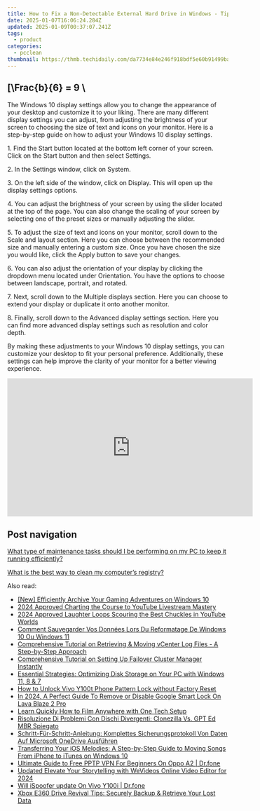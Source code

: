 ```yaml
---
title: How to Fix a Non-Detectable External Hard Drive in Windows - Tips and Solutions From YL Software
date: 2025-01-07T16:06:24.284Z
updated: 2025-01-09T00:37:07.241Z
tags:
  - product
categories:
  - pcclean
thumbnail: https://thmb.techidaily.com/da7734e84e246f918bdf5e60b91499ba1ad1512932f71cc8b0057c6b83a1e49f.jpg
---
```


## \[\Frac{b}{6} = 9 \

The Windows 10 display settings allow you to change the appearance of your desktop and customize it to your liking. There are many different display settings you can adjust, from adjusting the brightness of your screen to choosing the size of text and icons on your monitor. Here is a step-by-step guide on how to adjust your Windows 10 display settings. 

1\. Find the Start button located at the bottom left corner of your screen. Click on the Start button and then select Settings.

2\. In the Settings window, click on System.

3\. On the left side of the window, click on Display. This will open up the display settings options. 

4\. You can adjust the brightness of your screen by using the slider located at the top of the page. You can also change the scaling of your screen by selecting one of the preset sizes or manually adjusting the slider.

5\. To adjust the size of text and icons on your monitor, scroll down to the Scale and layout section. Here you can choose between the recommended size and manually entering a custom size. Once you have chosen the size you would like, click the Apply button to save your changes.

6\. You can also adjust the orientation of your display by clicking the dropdown menu located under Orientation. You have the options to choose between landscape, portrait, and rotated.

7\. Next, scroll down to the Multiple displays section. Here you can choose to extend your display or duplicate it onto another monitor.

8\. Finally, scroll down to the Advanced display settings section. Here you can find more advanced display settings such as resolution and color depth. 

By making these adjustments to your Windows 10 display settings, you can customize your desktop to fit your personal preference. Additionally, these settings can help improve the clarity of your monitor for a better viewing experience.

<!-- affiliate ads begin -->
<iframe width="560" height="315" src="https://www.youtube.com/embed/XoC2TGp1PLY?si=iH9xs76NhWn4pP-E" title="YouTube video player" frameborder="0" allow="accelerometer; autoplay; clipboard-write; encrypted-media; gyroscope; picture-in-picture; web-share" referrerpolicy="strict-origin-when-cross-origin" allowfullscreen></iframe>
<!-- affiliate ads end -->

## Post navigation

[What type of maintenance tasks should I be performing on my PC to keep it running efficiently?](https://tools.techidaily.com/pcclean/products/)

[What is the best way to clean my computer’s registry?](https://tools.techidaily.com/pcclean/products/)

<ins class="adsbygoogle"
     style="display:block"
     data-ad-format="autorelaxed"
     data-ad-client="ca-pub-7571918770474297"
     data-ad-slot="1223367746"></ins>

<ins class="adsbygoogle"
     style="display:block"
     data-ad-client="ca-pub-7571918770474297"
     data-ad-slot="8358498916"
     data-ad-format="auto"
     data-full-width-responsive="true"></ins>

<span class="atpl-alsoreadstyle">Also read:</span>
<div><ul>
<li><a href="https://video-screen-grab.techidaily.com/new-efficiently-archive-your-gaming-adventures-on-windows-10/"><u>[New] Efficiently Archive Your Gaming Adventures on Windows 10</u></a></li>
<li><a href="https://youtube-web.techidaily.com/approved-charting-the-course-to-youtube-livestream-mastery/"><u>2024 Approved Charting the Course to YouTube Livestream Mastery</u></a></li>
<li><a href="https://youtube-webster.techidaily.com/approved-laughter-loops-scouring-the-best-chuckles-in-youtube-worlds/"><u>2024 Approved Laughter Loops Scouring the Best Chuckles in YouTube Worlds</u></a></li>
<li><a href="https://win-updates.techidaily.com/comment-sauvegarder-vos-donnees-lors-du-reformatage-de-windows-10-ou-windows-11/"><u>Comment Sauvegarder Vos Données Lors Du Reformatage De Windows 10 Ou Windows 11</u></a></li>
<li><a href="https://win-updates.techidaily.com/comprehensive-tutorial-on-retrieving-and-moving-vcenter-log-files-a-step-by-step-approach/"><u>Comprehensive Tutorial on Retrieving & Moving vCenter Log Files - A Step-by-Step Approach</u></a></li>
<li><a href="https://win-updates.techidaily.com/comprehensive-tutorial-on-setting-up-failover-cluster-manager-instantly/"><u>Comprehensive Tutorial on Setting Up Failover Cluster Manager Instantly</u></a></li>
<li><a href="https://win-updates.techidaily.com/essential-strategies-optimizing-disk-storage-on-your-pc-with-windows-11-8-and-7/"><u>Essential Strategies: Optimizing Disk Storage on Your PC with Windows 11, 8 & 7</u></a></li>
<li><a href="https://unlock-android.techidaily.com/how-to-unlock-vivo-y100t-phone-pattern-lock-without-factory-reset-by-drfone-android/"><u>How to Unlock Vivo Y100t Phone Pattern Lock without Factory Reset</u></a></li>
<li><a href="https://android-unlock.techidaily.com/in-2024-a-perfect-guide-to-remove-or-disable-google-smart-lock-on-lava-blaze-2-pro-by-drfone-android/"><u>In 2024, A Perfect Guide To Remove or Disable Google Smart Lock On Lava Blaze 2 Pro</u></a></li>
<li><a href="https://screen-mirroring-recording.techidaily.com/learn-quickly-how-to-film-anywhere-with-one-tech-setup/"><u>Learn Quickly How to Film Anywhere with One Tech Setup</u></a></li>
<li><a href="https://win-updates.techidaily.com/risoluzione-di-problemi-con-dischi-divergenti-clonezilla-vs-gpt-ed-mbr-spiegato/"><u>Risoluzione Di Problemi Con Dischi Divergenti: Clonezilla Vs. GPT Ed MBR Spiegato</u></a></li>
<li><a href="https://win-updates.techidaily.com/schritt-fur-schritt-anleitung-komplettes-sicherungsprotokoll-von-daten-auf-microsoft-onedrive-ausfuhren/"><u>Schritt-Für-Schritt-Anleitung: Komplettes Sicherungsprotokoll Von Daten Auf Microsoft OneDrive Ausführen</u></a></li>
<li><a href="https://win-updates.techidaily.com/transferring-your-ios-melodies-a-step-by-step-guide-to-moving-songs-from-iphone-to-itunes-on-windows-10/"><u>Transferring Your iOS Melodies: A Step-by-Step Guide to Moving Songs From iPhone to iTunes on Windows 10</u></a></li>
<li><a href="https://fake-location.techidaily.com/ultimate-guide-to-free-pptp-vpn-for-beginners-on-oppo-a2-drfone-by-drfone-virtual-android/"><u>Ultimate Guide to Free PPTP VPN For Beginners On Oppo A2 | Dr.fone</u></a></li>
<li><a href="https://ai-video-apps.techidaily.com/updated-elevate-your-storytelling-with-wevideos-online-video-editor-for-2024/"><u>Updated Elevate Your Storytelling with WeVideos Online Video Editor for 2024</u></a></li>
<li><a href="https://fake-location.techidaily.com/will-ispoofer-update-on-vivo-y100i-drfone-by-drfone-virtual-android/"><u>Will iSpoofer update On Vivo Y100i | Dr.fone</u></a></li>
<li><a href="https://win-updates.techidaily.com/xbox-e360-drive-revival-tips-securely-backup-and-retrieve-your-lost-data/"><u>Xbox E360 Drive Revival Tips: Securely Backup & Retrieve Your Lost Data</u></a></li>
</ul></div>

